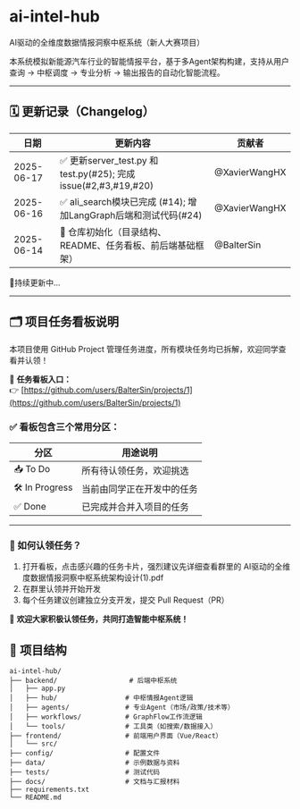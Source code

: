 # ai-intel-hub

AI驱动的全维度数据情报洞察中枢系统（新人大赛项目）

本系统模拟新能源汽车行业的智能情报平台，基于多Agent架构构建，支持从用户查询 → 中枢调度 → 专业分析 → 输出报告的自动化智能流程。

---

## 🗓️ 更新记录（Changelog）

| 日期       | 更新内容                                                     | 贡献者        |
| ---------- | ------------------------------------------------------------ | ------------- |
| 2025-06-17 | ✅ 更新server_test.py 和 test.py(#25); 完成issue(#2,#3,#19,#20) | @XavierWangHX |
| 2025-06-16 | ✅ ali_search模块已完成 (#14); 增加LangGraph后端和测试代码(#24) | @XavierWangHX |
| 2025-06-14 | 🧱 仓库初始化（目录结构、README、任务看板、前后端基础框架）   | @BalterSin    |

📌持续更新中...

---

## 🗂️ 项目任务看板说明

本项目使用 GitHub Project 管理任务进度，所有模块任务均已拆解，欢迎同学查看并认领！

🔗 **任务看板入口：**  
👉 [https://github.com/users/BalterSin/projects/1](https://github.com/users/BalterSin/projects/1)

### ✅ 看板包含三个常用分区：

| 分区        | 用途说明                     |
|-------------|------------------------------|
| 📥 To Do     | 所有待认领任务，欢迎挑选        |
| 🛠 In Progress | 当前由同学正在开发中的任务       |
| ✅ Done      | 已完成并合并入项目的任务         |

---

### 🧠 如何认领任务？

1. 打开看板，点击感兴趣的任务卡片，强烈建议先详细查看群里的 AI驱动的全维度数据情报洞察中枢系统架构设计(1).pdf
2. 在群里认领并开始开发
3. 每个任务建议创建独立分支开发，提交 Pull Request（PR）

📣 **欢迎大家积极认领任务，共同打造智能中枢系统！**

## 📁 项目结构

```text
ai-intel-hub/
├── backend/                  # 后端中枢系统
│   ├── app.py
│   ├── hub/                 # 中枢情报Agent逻辑
│   ├── agents/              # 专业Agent（市场/政策/技术等）
│   ├── workflows/           # GraphFlow工作流逻辑
│   └── tools/               # 工具类（如搜索/数据接入）
├── frontend/                # 前端用户界面（Vue/React）
│   └── src/
├── config/                  # 配置文件
├── data/                    # 示例数据与资料
├── tests/                   # 测试代码
├── docs/                    # 文档与汇报材料
├── requirements.txt
└── README.md